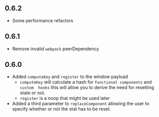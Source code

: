 ## 0.6.2

- Some performance refactors

## 0.6.1

- Remove invalid `webpack` peerDependency

## 0.6.0

- Added `computeKey` and `register` to the window payload
  - `computeKey` will calculate a hash for `functional components` and `custom  hooks` this will allow you to derive the need for resetting state or not.
  - `register` is a noop that might be used later
- Added a third parameter to `replaceComponent` allowing the user to specify whether or not the stat has to be reset.
